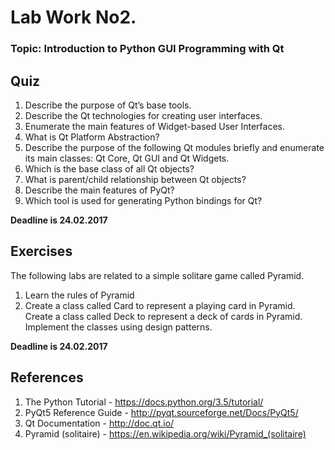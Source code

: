 # **Lab Work No2.**
### **Topic: Introduction to Python GUI Programming with Qt**


## Quiz
1. Describe the purpose of Qt’s base tools.
2. Describe the Qt technologies for creating user interfaces.
3. Enumerate the main features of Widget-based User Interfaces.
4. What is Qt Platform Abstraction?
5. Describe the purpose of the following Qt modules briefly and enumerate its main classes: Qt Core, Qt GUI and Qt Widgets.
6. Which is the base class of all Qt objects?
7. What is parent/child relationship between Qt objects?
8. Describe the main features of PyQt?
9. Which tool is used for generating Python bindings for Qt?

**Deadline is 24.02.2017**

## Exercises
The following labs are related to a simple solitare game called Pyramid. <br/>
1. Learn the rules of Pyramid
2. Create a class called Card to represent a playing card in Pyramid.<br/>
Create a class called Deck to represent a deck of cards in Pyramid. <br/>
Implement the classes using design patterns.

**Deadline is 24.02.2017**

## References
1. The Python Tutorial - https://docs.python.org/3.5/tutorial/
2. PyQt5 Reference Guide - http://pyqt.sourceforge.net/Docs/PyQt5/
3. Qt Documentation - http://doc.qt.io/
4. Pyramid (solitaire) - https://en.wikipedia.org/wiki/Pyramid_(solitaire)
